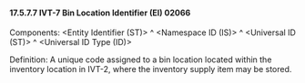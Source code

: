 #### 17.5.7.7 IVT-7 Bin Location Identifier (EI) 02066

Components: &lt;Entity Identifier (ST)> ^ &lt;Namespace ID (IS)> ^ &lt;Universal ID (ST)> ^ &lt;Universal ID Type (ID)>

Definition: A unique code assigned to a bin location located within the inventory location in IVT-2, where the inventory supply item may be stored.
